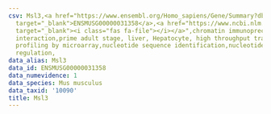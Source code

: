 ```yaml
---
csv: Msl3,<a href="https://www.ensembl.org/Homo_sapiens/Gene/Summary?db=core;g=ENSMUSG00000031358"
  target="_blank">ENSMUSG00000031358</a>,<a href="https://www.ncbi.nlm.nih.gov/pubmed/23834426"
  target="_blank"><i class="fas fa-file"></i></a>",chromatin immunoprecipitation assay,direct
  interaction,prime adult stage, liver, Hepatocyte, high throughput transcription
  profiling by microarray,nucleotide sequence identification,nucleotide sequence identification,transcriptional
  regulation,
data_alias: Msl3
data_id: ENSMUSG00000031358
data_numevidence: 1
data_species: Mus musculus
data_taxid: '10090'
title: Msl3
---
```

